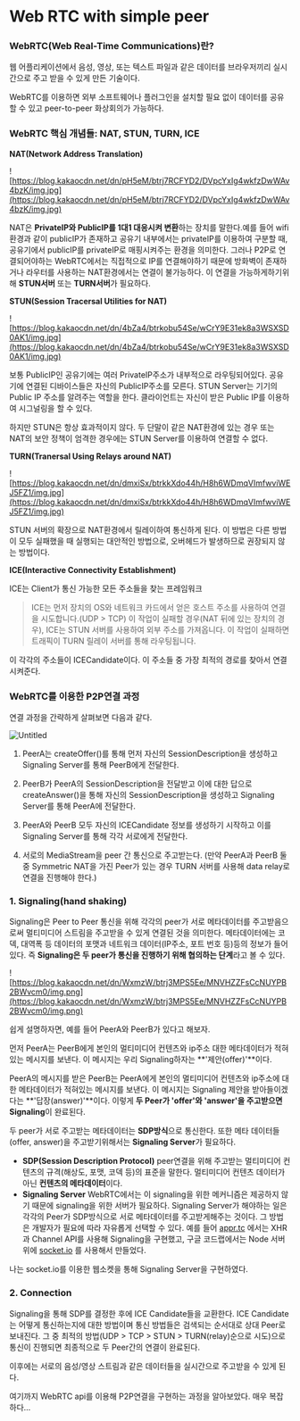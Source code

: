# Web RTC with simple peer

### WebRTC(Web Real-Time Communications)란?

웹 어플리케이션에서 음성, 영상, 또는 텍스트 파일과 같은 데이터를 브라우저끼리 실시간으로 주고 받을 수 있게 만든 기술이다.

WebRTC를 이용하면 외부 소프트웨어나 플러그인을 설치할 필요 없이 데이터를 공유할 수 있고 peer-to-peer 화상회의가 가능하다.

### WebRTC 핵심 개념들: NAT, STUN, TURN, ICE

**NAT(Network Address Translation)**

![https://blog.kakaocdn.net/dn/pH5eM/btrj7RCFYD2/DVpcYxIg4wkfzDwWAv4bzK/img.jpg](https://blog.kakaocdn.net/dn/pH5eM/btrj7RCFYD2/DVpcYxIg4wkfzDwWAv4bzK/img.jpg)

NAT은 **PrivateIP와 PublicIP를 1대1 대응시켜 변환**하는 장치를 말한다.예를 들어 wifi환경과 같이 publicIP가 존재하고 공유기 내부에서는 privateIP를 이용하여 구분할 때, 공유기에서 publicIP를 privateIP로 매핑시켜주는 환경을 의미한다. 그러나 P2P로 연결되어야하는 WebRTC에서는 직접적으로 IP를 연결해야하기 때문에 방화벽이 존재하거나 라우터를 사용하는 NAT환경에서는 연결이 불가능하다. 이 연결을 가능하게하기위해 **STUN서버** 또는 **TURN서버**가 필요하다.

**STUN(Session Tracersal Utilities for NAT)**

![https://blog.kakaocdn.net/dn/4bZa4/btrkobu54Se/wCrY9E31ek8a3WSXSD0AK1/img.jpg](https://blog.kakaocdn.net/dn/4bZa4/btrkobu54Se/wCrY9E31ek8a3WSXSD0AK1/img.jpg)

보통 PublicIP인 공유기에는 여러 PrivateIP주소가 내부적으로 라우팅되어있다. 공유기에 연결된 디바이스들은 자신의 PublicIP주소를 모른다. STUN Server는 기기의 Public IP 주소를 알려주는 역할을 한다. 클라이언트는 자신이 받은 Public IP를 이용하여 시그널링을 할 수 있다.

하지만 STUN은 항상 효과적이지 않다. 두 단말이 같은 NAT환경에 있는 경우 또는 NAT의 보안 정책이 엄격한 경우에는 STUN Server를 이용하여 연결할 수 없다.

**TURN(Tranersal Using Relays around NAT)**

![https://blog.kakaocdn.net/dn/dmxiSx/btrkkXdo44h/H8h6WDmqVImfwviWEJ5FZ1/img.jpg](https://blog.kakaocdn.net/dn/dmxiSx/btrkkXdo44h/H8h6WDmqVImfwviWEJ5FZ1/img.jpg)

STUN 서버의 확장으로 NAT환경에서 릴레이하여 통신하게 된다. 이 방법은 다른 방법이 모두 실패했을 때 실행되는 대안적인 방법으로, 오버헤드가 발생하므로 권장되지 않는 방법이다.

**ICE(Interactive Connectivity Establishment)** 

ICE는 Client가 통신 가능한 모든 주소들을 찾는 프레임워크

> ICE는 먼저 장치의 OS와 네트워크 카드에서 얻은 호스트 주소를 사용하여 연결을 시도합니다.(UDP > TCP)
이 작업이 실패할 경우(NAT 뒤에 있는 장치의 경우), ICE는 STUN 서버를 사용하여 외부 주소를 가져옵니다.
이 작업이 실패하면 트래픽이 TURN 릴레이 서버를 통해 라우팅됩니다.
> 

이 각각의 주소들이 ICECandidate이다. 이 주소들 중 가장 최적의 경로를 찾아서 연결시켜준다.

### WebRTC를 이용한 P2P연결 과정

연결 과정을 간략하게 살펴보면 다음과 같다.

![Untitled](https://s3-us-west-2.amazonaws.com/secure.notion-static.com/d9bcd975-4f93-4469-9716-400642411be1/Untitled.png)

<Signaling>

1. PeerA는 createOffer()를 통해 먼저 자신의 SessionDescription을 생성하고 Signaling Server를 통해 PeerB에게 전달한다.

2. PeerB가 PeerA의 SessionDescription을 전달받고 이에 대한 답으로 createAnswer()을 통해 자신의 SessionDescription을 생성하고 Signaling Server를 통해 PeerA에 전달한다.

<Connection>

3. PeerA와 PeerB 모두 자신의 ICECandidate 정보를 생성하기 시작하고 이를 Signaling Server를 통해 각각 서로에게 전달한다.

4. 서로의 MediaStream을 peer 간 통신으로 주고받는다. (만약 PeerA과 PeerB 둘 중 Symmetric NAT을 가진 Peer가 있는 경우 TURN 서버를 사용해 data relay로 연결을 진행해야 한다.)

### **1. Signaling(hand shaking)**

Signaling은 Peer to Peer 통신을 위해 각각의 peer가 서로 메타데이터를 주고받음으로써 멀티미디어 스트림을 주고받을 수 있게 연결된 것을 의미한다. 메타데이터에는 코덱, 대역폭 등 데이터의 포맷과 네트워크 데이터(IP주소, 포트 번호 등)등의 정보가 들어있다. 즉 **Signaling은 두 peer가 통신을 진행하기 위해 협의하는 단계**라고 볼 수 있다.

![https://blog.kakaocdn.net/dn/WxmzW/btrj3MPS5Ee/MNVHZZFsCcNUYPB2BWvcm0/img.png](https://blog.kakaocdn.net/dn/WxmzW/btrj3MPS5Ee/MNVHZZFsCcNUYPB2BWvcm0/img.png)

쉽게 설명하자면, 예를 들어 PeerA와 PeerB가 있다고 해보자.

먼저 PeerA는 PeerB에게 본인의 멀티미디어 컨텐츠와 ip주소 대한 메타데이터가 적혀있는 메시지를 보낸다. 이 메시지는 우리 Signaling하자는 **'제안(offer)'**이다.

PeerA의 메시지를 받은 PeerB는 PeerA에게 본인의 멀티미디어 컨텐츠와 ip주소에 대한 메타데이터가 적혀있는 메시지를 보낸다. 이 메시지는 Signaling 제안을 받아들이겠다는 **'답장(answer)'**이다. 이렇게 **두 Peer가 'offer'와 'answer'을 주고받으면 Signaling**이 완료된다.

두 peer가 서로 주고받는 메타데이터는 **SDP방식**으로 통신한다. 또한 메타 데이터들(offer, answer)을 주고받기위해서는 **Signaling Server**가 필요하다.

- **SDP(Session Description Protocol)** peer연결을 위해 주고받는 멀티미디어 컨텐츠의 규격(해상도, 포맷, 코덱 등)의 표준을 말한다. 멀티미디어 컨텐츠 데이터가 아닌 **컨텐츠의 메타데이터**이다.
- **Signaling Server** WebRTC에서는 이 signaling을 위한 메커니즘은 제공하지 않기 때문에 signaling을 위한 서버가 필요하다. Signaling Server가 해야하는 일은 각각의 Peer가 SDP방식으로 서로 메타데이터를 주고받게해주는 것이다. 그 방법은 개발자가 필요에 따라 자유롭게 선택할 수 있다. 예를 들어 [appr.tc](http://appr.tc/) 에서는 XHR과 Channel API를 사용해 Signaling을 구현했고, 구글 코드랩에서는 Node 서버 위에 [socket.io](http://socket.io/) 를 사용해서 만들었다.

나는 socket.io를 이용한 웹소켓을 통해 Signaling Server을 구현하였다.

### **2. Connection**

Signaling을 통해 SDP를 결정한 후에 ICE Candidate들을 교환한다. ICE Candidate는 어떻게 통신하는지에 대한 방법이며 통신 방법들은 검색되는 순서대로 상대 Peer로 보내진다. 그 중 최적의 방법(UDP > TCP > STUN > TURN(relay)순으로 시도)으로 통신이 진행되면 최종적으로 두 Peer간의 연결이 완료된다.

이후에는 서로의 음성/영상 스트림과 같은 데이터들을 실시간으로 주고받을 수 있게 된다.

여기까지 WebRTC api를 이용해 P2P연결을 구현하는 과정을 알아보았다. 매우 복잡하다...